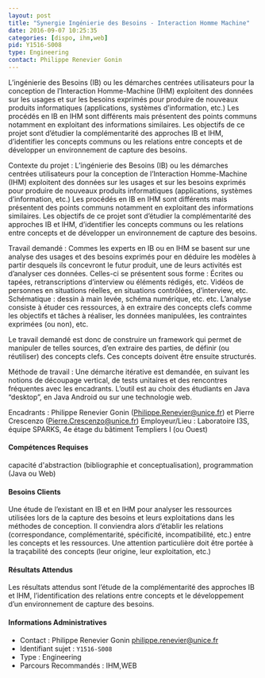 ```yaml
---
layout: post
title: "Synergie Ingénierie des Besoins - Interaction Homme Machine"
date: 2016-09-07 10:25:35
categories: [dispo, ihm,web]
pid: Y1516-S008
type: Engineering
contact: Philippe Renevier Gonin
---
```

       
L’ingénierie des Besoins (IB) ou les démarches centrées utilisateurs pour la conception de l’Interaction Homme-Machine (IHM) exploitent des données sur les usages et sur les besoins exprimés pour produire de nouveaux produits informatiques (applications, systèmes d’information, etc.)
Les procédés en IB en IHM sont différents mais présentent des points communs notamment en exploitant des informations similaires. 
Les objectifs de ce projet sont d’étudier la complémentarité des approches IB et IHM, d’identifier les concepts communs ou les relations entre concepts et de développer un environnement de capture des besoins.

Contexte du projet : 
L’ingénierie des Besoins (IB) ou les démarches centrées utilisateurs pour la conception de l’Interaction Homme-Machine (IHM) exploitent des données sur les usages et sur les besoins exprimés pour produire de nouveaux produits informatiques (applications, systèmes d’information, etc.)
Les procédés en IB en IHM sont différents mais présentent des points communs notamment en exploitant des informations similaires. 
Les objectifs de ce projet sont d’étudier la complémentarité des approches IB et IHM, d’identifier les concepts communs ou les relations entre concepts et de développer un environnement de capture des besoins.

Travail demandé : 
Commes les experts en IB ou en IHM se basent sur une analyse des usages et des besoins exprimés pour en déduire les modèles à partir desquels ils concevront le futur produit, une de leurs activités est d’analyser ces données. Celles-ci se présentent sous forme :
Écrites ou tapées, retranscriptions d’interview ou éléments rédigés, etc. 
Vidéos de personnes en situations réelles, en situations contrôlées, d’interview, etc.
Schématique : dessin à main levée, schéma numérique, etc.
etc.
L’analyse consiste à étuder ces ressources, à en extraire des concepts clefs comme les objectifs et tâches à réaliser, les données manipulées, les contraintes exprimées (ou non), etc. 

Le travail demandé est donc de construire un framework qui permet de manipuler de telles sources, d’en extraire des parties, de définir (ou réutiliser) des concepts clefs. Ces concepts doivent être ensuite structurés. 

Méthode de travail : 
Une démarche itérative est demandée, en suivant les notions de découpage vertical, de tests unitaires et des rencontres fréquentes avec les encadrants. 
L’outil est au choix des étudiants en Java “desktop”, en Java Android ou sur une technologie web. 

Encadrants : Philippe Renevier Gonin (Philippe.Renevier@unice.fr) et Pierre Crescenzo (Pierre.Crescenzo@unice.fr) 
Employeur/Lieu : Laboratoire I3S, équipe SPARKS, 4e étage du bâtiment Templiers I (ou Ouest)

#### Compétences Requises
capacité d'abstraction (bibliographie et conceptualisation), programmation (Java ou Web)


#### Besoins Clients
Une étude de l’existant en IB et en IHM pour analyser les ressources utilisées lors de la capture des besoins et leurs exploitations dans les méthodes de conception. Il conviendra alors d’établir les relations (correspondance, complémentarité, spécificité, incompatibilité, etc.) entre les concepts et les ressources. Une attention particulière doit être portée à la traçabilité des concepts (leur origine, leur exploitation, etc.)

#### Résultats Attendus
Les résultats attendus sont l’étude de la complémentarité des approches IB et IHM, l’identification des relations entre concepts et le développement d’un environnement de capture des besoins.
     

#### Informations Administratives
  * Contact : Philippe Renevier Gonin <philippe.renevier@unice.fr>
  * Identifiant sujet : `Y1516-S008`
  * Type : Engineering
  * Parcours Recommandés : IHM,WEB
     